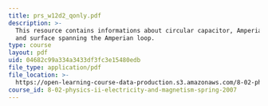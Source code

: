 ```yaml
---
title: prs_w12d2_qonly.pdf
description: >-
  This resource contains informations about circular capacitor, Amperian loop
  and surface spanning the Amperian loop.
type: course
layout: pdf
uid: 04682c99a334a3433df3fc3e15480edb
file_type: application/pdf
file_location: >-
  https://open-learning-course-data-production.s3.amazonaws.com/8-02-physics-ii-electricity-and-magnetism-spring-2007/04682c99a334a3433df3fc3e15480edb_prs_w12d2_qonly.pdf
course_id: 8-02-physics-ii-electricity-and-magnetism-spring-2007
---
```


